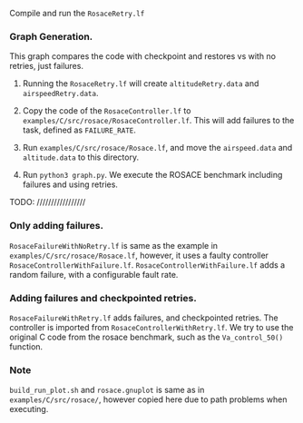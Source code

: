 Compile and run the `RosaceRetry.lf`


### Graph Generation.
This graph compares the code with checkpoint and restores vs with no retries, just failures.

1. Running the `RosaceRetry.lf` will create `altitudeRetry.data` and `airspeedRetry.data`.

2. Copy the code of the `RosaceController.lf` to `examples/C/src/rosace/RosaceController.lf`. This will add failures to the task, defined as `FAILURE_RATE`.

3. Run `examples/C/src/rosace/Rosace.lf`, and move the `airspeed.data` and `altitude.data` to this directory.

4. Run `python3 graph.py`.
We execute the ROSACE benchmark including failures and using retries.

TODO: /////////////////

### Only adding failures.
`RosaceFailureWithNoRetry.lf` is same as the example in `examples/C/src/rosace/Rosace.lf`, however, it uses a faulty controller `RosaceControllerWithFailure.lf`.
`RosaceControllerWithFailure.lf` adds a random failure, with a configurable fault rate.

### Adding failures and checkpointed retries.
`RosaceFailureWithRetry.lf` adds failures, and checkpointed retries. The controller is imported from `RosaceControllerWithRetry.lf`.
We try to use the original C code from the rosace benchmark, such as the `Va_control_50()` function.


### Note
`build_run_plot.sh` and `rosace.gnuplot` is same as in `examples/C/src/rosace/`, however copied here due to path problems when executing.
